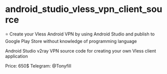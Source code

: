 # android_studio_vless_vpn_client_source
⭐ Create your Vless Android VPN by using Android Studio and publish to Google Play Store without knowledge of programming language

Android Studio v2ray VPN source code for creating your own Vless client application

Price: 650$
Telegram: @Tonyfill
